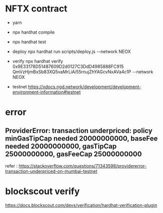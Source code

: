 
# NFTX contract 

- yarn
- npx hardhat compile
- npx hardhat test
- deploy
npx hardhat run scripts/deploy.js --network  NEOX
- verify
npx hardhat verify  0x9E33178D51487609D2d0127C3DdD4985888FC915   QmVzHjmBxSb83XQ5vaMrLiAi55rnujZhYAGcvNxAVa4c1P  --network  NEOX 

- testnet
https://xdocs.ngd.network/development/development-environment-information#testnet

# error 
## ProviderError: transaction underpriced: policy minGasTipCap needed 20000000000, baseFee needed 20000000000, gasTipCap 25000000000, gasFeeCap 25000000000 
refer : https://stackoverflow.com/questions/71343598/providererror-transaction-underpriced-on-mumbai-testnet



# blockscout verify 
https://docs.blockscout.com/devs/verification/hardhat-verification-plugin
